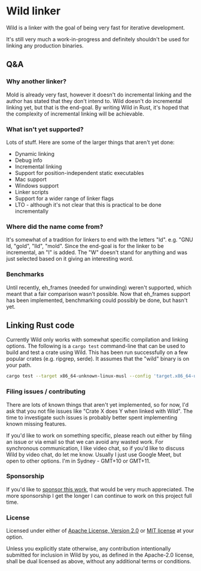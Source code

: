 # Wild linker

Wild is a linker with the goal of being very fast for iterative development.

It's still very much a work-in-progress and definitely shouldn't be used for linking any production
binaries.

## Q&A

### Why another linker?

Mold is already very fast, however it doesn't do incremental linking and the author has stated that
they don't intend to. Wild doesn't do incremental linking yet, but that is the end-goal. By writing
Wild in Rust, it's hoped that the complexity of incremental linking will be achievable.

### What isn't yet supported?

Lots of stuff. Here are some of the larger things that aren't yet done:

* Dynamic linking
* Debug info
* Incremental linking
* Support for position-independent static executables
* Mac support
* Windows support
* Linker scripts
* Support for a wider range of linker flags
* LTO - although it's not clear that this is practical to be done incrementally

### Where did the name come from?

It's somewhat of a tradition for linkers to end with the letters "ld". e.g. "GNU ld, "gold", "lld",
"mold". Since the end-goal is for the linker to be incremental, an "I" is added. The "W" doesn't
stand for anything and was just selected based on it giving an interesting word.

### Benchmarks

Until recently, eh_frames (needed for unwinding) weren't supported, which meant that a fair
comparison wasn't possible. Now that eh_frames support has been implemented, benchmarking could
possibly be done, but hasn't yet.

## Linking Rust code

Currently Wild only works with somewhat specific compilation and linking options. The following is a
`cargo test` command-line that can be used to build and test a crate using Wild. This has been run
successfully on a few popular crates (e.g. ripgrep, serde). It assumes that the "wild" binary is on
your path.

```sh
cargo test --target x86_64-unknown-linux-musl --config 'target.x86_64-unknown-linux-musl.linker="/usr/bin/clang-15"' --config 'target.x86_64-unknown-linux-musl.rustflags="-C relocation-model=static -C target-feature=+crt-static -C debuginfo=0 -C link-arg=--ld-path=wild"'
```

### Filing issues / contributing

There are lots of known things that aren't yet implemented, so for now, I'd ask that you not file
issues like "Crate X does Y when linked with Wild". The time to investigate such issues is probably
better spent implementing known missing features.

If you'd like to work on something specific, please reach out either by filing an issue or via email
so that we can avoid any wasted work. For synchronous communication, I like video chat, so if you'd
like to discuss Wild by video chat, do let me know. Usually I just use Google Meet, but open to
other options. I'm in Sydney - GMT+10 or GMT+11.

### Sponsorship

If you'd like to [sponsor this work](https://github.com/sponsors/davidlattimore), that would be very
much appreciated. The more sponsorship I get the longer I can continue to work on this project full
time.

### License

Licensed under either of [Apache License, Version 2.0](LICENSE-APACHE) or [MIT license](LICENSE-MIT)
at your option.

Unless you explicitly state otherwise, any contribution intentionally submitted for inclusion in
Wild by you, as defined in the Apache-2.0 license, shall be dual licensed as above, without any
additional terms or conditions.
